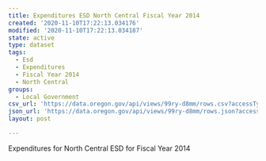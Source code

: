 ```yaml
---
title: Expenditures ESD North Central Fiscal Year 2014
created: '2020-11-10T17:22:13.034176'
modified: '2020-11-10T17:22:13.034187'
state: active
type: dataset
tags:
  - Esd
  - Expenditures
  - Fiscal Year 2014
  - North Central
groups:
  - Local Government
csv_url: 'https://data.oregon.gov/api/views/99ry-d8mm/rows.csv?accessType=DOWNLOAD'
json_url: 'https://data.oregon.gov/api/views/99ry-d8mm/rows.json?accessType=DOWNLOAD'
layout: post

---
```

Expenditures for North Central ESD for Fiscal Year 2014
